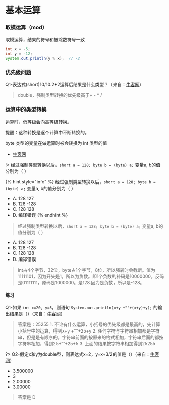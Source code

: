# 基本运算

### 取模运算（mod）

取模运算，结果的符号和被除数符号一致

```java
int x = -5;
int y = -12;
System.out.println(y % x);  // -2
```

### 优先级问题

Q1-表达式\(short\)10/10.2\*2运算后结果是什么类型？（来自：[牛客网](https://www.nowcoder.com/questionTerminal/d769be9a6dae4c3088403c5de56427ef)）

> double，强制类型转换的优先级高于+ - \* /

### 运算中的类型转换

运算时，低等级会向高等级转换。

提醒：这种转换是逐个计算中不断转换的。

byte 类型的变量在做运算时被会转换为 int 类型的值

* [牛客网](https://www.nowcoder.com/questionTerminal/72bdefc94545490eaad894ad89817580)

 !&gt; 经过强制类型转换以后，`short a = 128; byte b = (byte) a;` 变量a, b的值分别为（ ）

{% hint style="info" %}
经过强制类型转换以后，`short a = 128; byte b = (byte) a;` 变量a, b的值分别为（ ）

* A. 128  127
* B. 128  -128
* C. 128  128
* D. 编译错误
{% endhint %}

> 经过强制类型转换以后，`short a = 128; byte b = (byte) a;` 变量a, b的值分别为（ ）

* A. 128  127
* B. 128  -128
* C. 128  128
* D. 编译错误

> int占4个字节，32位，byte占1个字节，8位，所以强转时会截断。值为 11111101，因为开头是1，所以为负数。即1个负数的补码是10000000。反码是01111111，原码是1000000。是128.因为是负数，所以是-128。

#### 练习

Q1-如果 `int x=20, y=5`，则语句 `System.out.println(x+y +""+(x+y)+y);` 的输出结果是（）（来自：[牛客网](https://www.nowcoder.com/questionTerminal/152d624072fd4ac4aa5fa4032cb05cd9)）

> 答案是：25255 1. 不论有什么运算，小括号的优先级都是最高的，先计算小括号中的运算，得到x+y +""+25+y 2. 任何字符与字符串相加都是字符串，但是是有顺序的，字符串前面的按原来的格式相加，字符串后面的都按字符串相加，得到25+“”+25+5 3. 上面的结果按字符串相加得到25255

?&gt; Q2-假定x和y为double型，则表达式x=2，y=x+3/2的值是（）（来自：[牛客网](https://www.nowcoder.com/questionTerminal/d38b07cce7c84590a5cf1d8865c1dd13)）

* 3.500000
* 3
* 2.00000
* 3.00000

> 答案是 D

